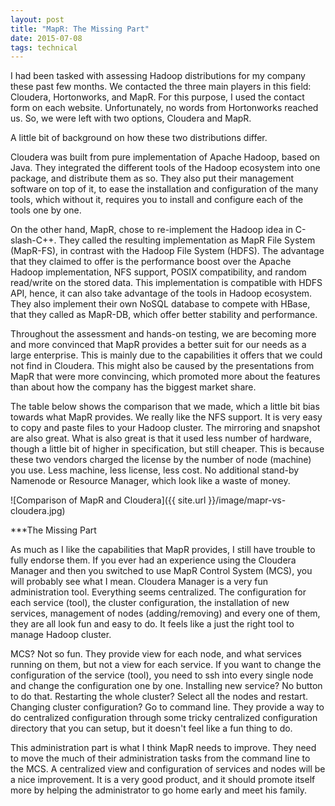 ```yaml
---
layout: post
title: "MapR: The Missing Part"
date: 2015-07-08
tags: technical
---
```


I had been tasked with assessing Hadoop distributions for my company these past few months. We contacted the three main players in this field: Cloudera, Hortonworks, and MapR. For this purpose, I used the contact form on each website. Unfortunately, no words from Hortonworks reached us. So, we were left with two options, Cloudera and MapR.

A little bit of background on how these two distributions differ.

Cloudera was built from pure implementation of Apache Hadoop, based on Java. They integrated the different tools of the Hadoop ecosystem into one package, and distribute them as so. They also put their management software on top of it, to ease the installation and configuration of the many tools, which without it, requires you to install and configure each of the tools one by one.

On the other hand, MapR, chose to re-implement the Hadoop idea in C-slash-C++. They called the resulting implementation as MapR File System (MapR-FS), in contrast with the Hadoop File System (HDFS). The advantage that they claimed to offer is the performance boost over the Apache Hadoop implementation, NFS support, POSIX compatibility, and random read/write on the stored data. This implementation is compatible with HDFS API, hence, it can also take advantage of the tools in Hadoop ecosystem. They also implement their own NoSQL database to compete with HBase, that they called as MapR-DB, which offer better stability and performance.

Throughout the assessment and hands-on testing, we are becoming more and more convinced that MapR provides a better suit for our needs as a large enterprise. This is mainly due to the capabilities it offers that we could not find in Cloudera. This might also be caused by the presentations from MapR that were more convincing, which promoted more about the features than about how the company has the biggest market share.

The table below shows the comparison that we made, which a little bit bias towards what MapR provides. We really like the NFS support. It is very easy to copy and paste files to your Hadoop cluster. The mirroring and snapshot are also great. What is also great is that it used less number of hardware, though a little bit of higher in specification, but still cheaper. This is because these two vendors charged the license by the number of node (machine) you use. Less machine, less license, less cost. No additional stand-by Namenode or Resource Manager, which look like a waste of money.

![Comparison of MapR and Cloudera]({{ site.url }}/image/mapr-vs-cloudera.jpg)


***The Missing Part

As much as I like the capabilities that MapR provides, I still have trouble to fully endorse them. If you ever had an experience using the Cloudera Manager and then you switched to use MapR Control System (MCS), you will probably see what I mean. Cloudera Manager is a very fun administration tool. Everything seems centralized. The configuration for each service (tool), the cluster configuration, the installation of new services, management of nodes (adding/removing) and every one of them, they are all look fun and easy to do. It feels like a just the right tool to manage Hadoop cluster.

MCS? Not so fun. They provide view for each node, and what services running on them, but not a view for each service. If you want to change the configuration of the service (tool), you need to ssh into every single node and change the configuration one by one. Installing new service? No button to do that. Restarting the whole cluster? Select all the nodes and restart. Changing cluster configuration? Go to command line. They provide a way to do centralized configuration through some tricky centralized configuration directory that you can setup, but it doesn't feel like a fun thing to do.

This administration part is what I think MapR needs to improve. They need to move the much of their administration tasks from the command line to the MCS. A centralized view and configuration of services and nodes will be a nice improvement. It is a very good product, and it should promote itself more by helping the administrator to go home early and meet his family.
